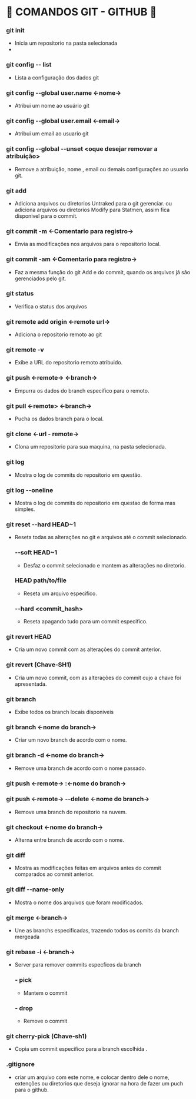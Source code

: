 # :eagle: COMANDOS GIT - GITHUB :eagle:

### git init
- Inicia um repositorio na pasta selecionada
- 
### git config -- list 
- Lista a configuração dos dados git

### git config --global user.name <-nome->
- Atribui um nome ao usuário git

### git config --global user.email <-email->
- Atribui um email ao usuario git

### git config --global --unset <oque desejar removar a atribuição>
- Remove a atribuição, nome , email ou demais configurações ao usuario git.

### git add

- Adiciona arquivos ou diretorios Untraked para o git gerenciar. 
  ou adiciona arquivos ou diretorios Modify para Statmen, assim fica disponivel para o commit.

### git commit -m <-Comentario para registro->

- Envia as modificações nos arquivos para o repositorio local.

### git commit -am <-Comentario para registro->

- Faz a mesma função do git Add e do commit, quando os arquivos já são gerenciados pelo git.

### git status

- Verifica o status dos arquivos

### git remote add origin <-remote url->

- Adiciona o repositorio remoto ao git

### git remote -v

- Exibe a URL do repositorio remoto atribuido.

### git push <-remote-> <-branch->

- Empurra os dados do branch especifico para o remoto.

### git pull <-remote> <-branch->

- Pucha os dados branch para o local.

### git clone <-url - remote->

- Clona um repositorio para sua maquina, na pasta selecionada.

### git log

- Mostra o log de commits do repositorio em questão.

### git log --oneline

- Mostra o log de commits do repositorio em questao de forma mas simples. 

### git reset --hard HEAD~1

- Reseta todas as alterações no git e arquivos até o commit selecionado.

  ### --soft HEAD~1
    - Desfaz o commit selecionado e mantem as alterações no diretorio.
  ### HEAD path/to/file
    - Reseta um arquivo especifico.
  ### --hard <commit_hash>
    - Reseta apagando tudo para um commit especifico.
  

### git revert HEAD

- Cria um novo commit com as alterações do commit anterior.

### git revert (Chave-SH1)

- Cria um novo commit, com as alterações do commit cujo a chave foi apresentada.

### git branch
- Exibe todos os branch locais disponiveis

### git branch <-nome do branch->

- Criar um novo branch de acordo com o nome.

### git branch -d <-nome do branch->

- Remove uma branch de acordo com o nome passado. 

### git push <-remote-> :<-nome do branch->
### git push <-remote->  --delete <-nome do branch->
- Remove uma branch do repositorio na nuvem.

### git checkout <-nome do branch->

- Alterna entre branch de acordo com o nome.

### git diff

- Mostra as modificações feitas em arquivos antes do commit comparados ao commit anterior.

### git diff --name-only

- Mostra o nome dos arquivos que foram modificados.

### git merge <-branch-> 

- Une as branchs especificadas, trazendo todos os comits da branch mergeada

### git rebase -i <-branch->
  - Server para remover commits especficos da branch

    ### - pick 
      - Mantem o commit
    ### - drop 
      - Remove o commit

### git cherry-pick (Chave-sh1)

- Copia um commit especifico para a branch escolhida .

### .gitignore

- criar um arquivo com este nome, e colocar dentro dele o nome, extenções ou diretorios que deseja ignorar na hora de fazer um puch para o github.

